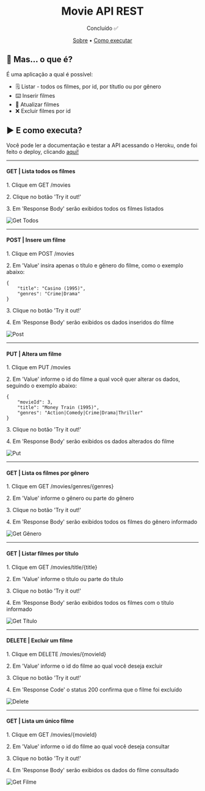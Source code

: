 
<h1 align="center">Movie API REST</h1>
<p align="center">Concluído ✅</p>
<p align="center">
 <a href="#Sobre">Sobre</a> •
 <a href="#Executar">Como executar</a>
</p>

<h2 id="Sobre">👀 Mas... o que é?</h2>
<p>É uma aplicação a qual é possível:</p>

- 🗒️ Listar - todos os filmes, por id, por títutlo ou por gênero
- ⌨️ Inserir filmes 
- 🔄 Atualizar filmes
-  ❌ Excluir filmes por id

<h2 id="Executar">▶️ E como executa?</h2>
<p>Você pode ler a documentação e testar a API acessando o Heroku, onde foi feito o deploy, clicando <a href="https://movies-api-tk.herokuapp.com/swagger-ui.html">aqui!</a></p>
<hr>

<h4>GET | Lista todos os filmes</h4>
<p>1. Clique em GET /movies</p>
<p>2. Clique no botão 'Try it out!'</p>
<p>3. Em 'Response Body' serão exibidos todos os filmes listados</p>
<img src="https://media.giphy.com/media/xK8DXNHuqXdk8M6yHq/giphy.gif" alt="Get Todos">
<hr>

<h4>POST | Insere um filme</h4>
<p>1. Clique em POST /movies</p>
<p>2. Em 'Value' insira apenas o título e gênero do filme, como o exemplo abaixo:</p>

```
{
    "title": "Casino (1995)",
	"genres": "Crime|Drama"
}
```

<p>3. Clique no botão 'Try it out!'</p>
<p>4. Em 'Response Body' serão exibidos os dados inseridos do filme</p>
<img src="https://media.giphy.com/media/faNfTWVWGUb8IOc2oZ/giphy.gif" alt="Post">
<hr>

<h4>PUT | Altera um filme</h4>
<p>1. Clique em PUT /movies</p>
<p>2. Em 'Value' informe o id do filme a qual você quer alterar os dados, seguindo o exemplo abaixo:</p>

```
{
    "movieId": 3,
	"title": "Money Train (1995)",
	"genres": "Action|Comedy|Crime|Drama|Thriller"
}
```

<p>3. Clique no botão 'Try it out!'</p>
<p>4. Em 'Response Body' serão exibidos os dados alterados do filme</p>
<img src="https://media.giphy.com/media/Nk5KSDwDQVxXjaaEGx/giphy.gif" alt="Put">
<hr>

<h4>GET | Lista os filmes por gênero</h4>
<p>1. Clique em GET /movies/genres/{genres}</p>
<p>2. Em 'Value' informe o gênero ou parte do gênero</p>
<p>3. Clique no botão 'Try it out!'</p>
<p>4. Em 'Response Body' serão exibidos todos os filmes do gênero informado</p>
<img src="https://media.giphy.com/media/u57drkf43N9kOSMM7E/giphy.gif" alt="Get Gênero">
<hr>

<h4>GET | Listar filmes por título</h4>
<p>1. Clique em GET /movies/title/{title}</p>
<p>2. Em 'Value' informe o título ou parte do título</p>
<p>3. Clique no botão 'Try it out!'</p>
<p>4. Em 'Response Body' serão exibidos todos os filmes com o título informado</p>
<img src="https://media.giphy.com/media/efniBdvIOw9STQWT4h/giphy.gif" alt="Get Título">
<hr>

<h4>DELETE | Excluir um filme</h4>
<p>1. Clique em DELETE /movies/{movieId}</p>
<p>2. Em 'Value' informe o id do filme ao qual você deseja excluir</p>
<p>3. Clique no botão 'Try it out!'</p>
<p>4. Em 'Response Code' o status 200 confirma que o filme foi excluído</p>
<img src="https://media.giphy.com/media/u8vLqnDAr5cXU9dDS7/giphy.gif" alt="Delete">
<hr>

<h4>GET | Lista um único filme</h4>
<p>1. Clique em GET /movies/{movieId}</p>
<p>2. Em 'Value' informe o id do filme ao qual você deseja consultar</p>
<p>3. Clique no botão 'Try it out!'</p>
<p>4. Em 'Response Body' serão exibidos os dados do filme consultado</p>
<img src="https://media.giphy.com/media/ftqrCSpvPJfICJOaxj/giphy.gif" alt="Get Filme">

